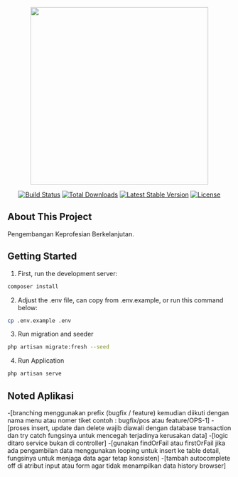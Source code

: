 <p align="center"><a href="https://laravel.com" target="_blank"><img src="https://raw.githubusercontent.com/laravel/art/master/logo-lockup/5%20SVG/2%20CMYK/1%20Full%20Color/laravel-logolockup-cmyk-red.svg" width="400"></a></p>

<p align="center">
<a href="https://travis-ci.org/laravel/framework"><img src="https://travis-ci.org/laravel/framework.svg" alt="Build Status"></a>
<a href="https://packagist.org/packages/laravel/framework"><img src="https://img.shields.io/packagist/dt/laravel/framework" alt="Total Downloads"></a>
<a href="https://packagist.org/packages/laravel/framework"><img src="https://img.shields.io/packagist/v/laravel/framework" alt="Latest Stable Version"></a>
<a href="https://packagist.org/packages/laravel/framework"><img src="https://img.shields.io/packagist/l/laravel/framework" alt="License"></a>
</p>

## About This Project

Pengembangan Keprofesian Berkelanjutan.

## Getting Started

1. First, run the development server:

```bash
composer install
```

2. Adjust the .env file, can copy from .env.example, or run this command below:

```bash
cp .env.example .env
```

3. Run migration and seeder

```bash
php artisan migrate:fresh --seed
```

4. Run Application

```bash
php artisan serve
```

## Noted Aplikasi

-[branching menggunakan prefix (bugfix / feature) kemudian diikuti dengan nama menu atau nomer tiket
contoh : bugfix/pos atau feature/OPS-1]
-[proses insert, update dan delete wajib diawali dengan database transaction dan try catch fungsinya untuk mencegah terjadinya kerusakan data]
-[logic ditaro service bukan di controller]
-[gunakan findOrFail atau firstOrFail jika ada pengambilan data menggunakan looping untuk insert ke table detail, fungsinya untuk menjaga data agar tetap konsisten]
-[tambah autocomplete off di atribut input atau form agar tidak menampilkan data history browser]
